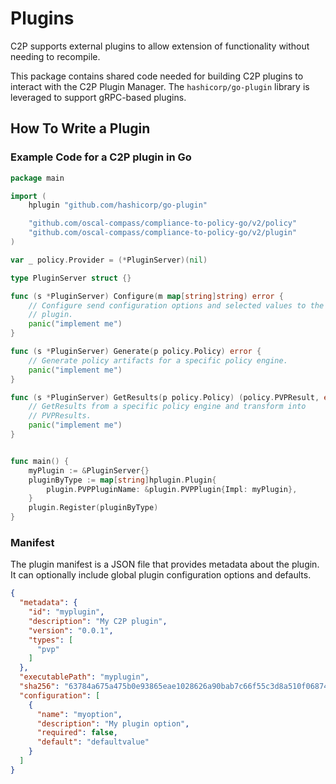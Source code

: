 # Plugins

C2P supports external plugins to allow extension of functionality without needing to recompile.

This package contains shared code needed for building C2P plugins to interact with the C2P Plugin Manager.
The `hashicorp/go-plugin` library is leveraged to support gRPC-based plugins.

## How To Write a Plugin

### Example Code for a C2P plugin in Go
```go
package main

import (
	hplugin "github.com/hashicorp/go-plugin"

	"github.com/oscal-compass/compliance-to-policy-go/v2/policy"
	"github.com/oscal-compass/compliance-to-policy-go/v2/plugin"
)

var _ policy.Provider = (*PluginServer)(nil)

type PluginServer struct {}

func (s *PluginServer) Configure(m map[string]string) error {
	// Configure send configuration options and selected values to the
	// plugin.
	panic("implement me")
}

func (s *PluginServer) Generate(p policy.Policy) error {
	// Generate policy artifacts for a specific policy engine.
	panic("implement me")
}

func (s *PluginServer) GetResults(p policy.Policy) (policy.PVPResult, error) {
	// GetResults from a specific policy engine and transform into
	// PVPResults.
	panic("implement me")
}


func main() {
	myPlugin := &PluginServer{}
	pluginByType := map[string]hplugin.Plugin{
		plugin.PVPPluginName: &plugin.PVPPlugin{Impl: myPlugin},
	}
	plugin.Register(pluginByType)
}
```

### Manifest

The plugin manifest is a JSON file that provides metadata about the plugin. It can optionally include global plugin
configuration options and defaults.

```json
{
  "metadata": {
    "id": "myplugin",
    "description": "My C2P plugin",
    "version": "0.0.1",
    "types": [
      "pvp"
    ]
  },
  "executablePath": "myplugin",
  "sha256": "63784a675a475b0e93865eae1028626a90bab7c66f55c3d8a510f06874e0924a",
  "configuration": [
    {
      "name": "myoption",
      "description": "My plugin option",
      "required": false,
      "default": "defaultvalue"
    }
  ]
}
```
